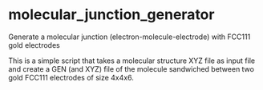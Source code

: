 # molecular_junction_generator

Generate a molecular junction (electron-molecule-electrode) with FCC111 gold electrodes

This is a simple script that takes a molecular structure XYZ file as input file and 
create a GEN (and XYZ) file of the molecule sandwiched between two gold FCC111 electrodes 
of size 4x4x6.
